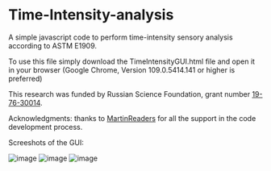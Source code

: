 # Time-Intensity-analysis
A simple javascript code to perform time-intensity sensory analysis according to ASTM E1909.

To use this file simply download the TimeIntensityGUI.html file and open it in your browser (Google Chrome, Version 109.0.5414.141 or higher is preferred)

This research was funded by Russian Science Foundation, grant number [19-76-30014](https://rscf.ru/project/23-76-33001/).

Acknowledgments: thanks to [MartinReaders](https://github.com/MartinReaders) for all the support in the code development process.


Screeshots of the GUI:

![image](https://github.com/SarkisyanVaruzhan/Time-Intensity-analysis/assets/53826578/da8381f9-9971-429d-9c5c-6698a0f1fcdc)
![image](https://github.com/SarkisyanVaruzhan/Time-Intensity-analysis/assets/53826578/eaaef1ec-cabe-4cd6-9350-e8eb5753bdd9)
![image](https://github.com/SarkisyanVaruzhan/Time-Intensity-analysis/assets/53826578/802e60db-7194-4af8-9d3b-378e51d3d94c)




